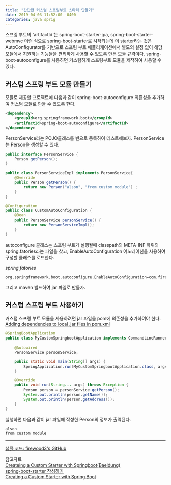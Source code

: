 ```yaml
---
title: "간단한 커스텀 스프링부트 스타터 만들기"
date: 2019-04-03 11:52:00 -0400
categories: java sprig
---
```


스프링 부트의 'artifactId'는 spring-boot-starter-jpa, spring-boot-starter-webmvc 이런 식으로 spring-boot-starter로 시작되는데 이 starter라는 것은 AutoConfigurator를 기반으로 스프링 부트 애플리케이션에서 별도의 설정 없이 해당 모듈에서 지원하는 기능들을 편리하게 사용할 수 있도록 만든 모듈 규격이다. spring-boot-autoconfigure를 사용하면 커스텀하게 스프링부트 모듈을 제작하여 사용할 수 있다.

## 커스텀 스프링 부트 모듈 만들기

모듈로 제공할 프로젝트에 다음과 같이 spring-boot-autoconfigure 의존성을 추가하여 커스텀 모듈로 만들 수 있도록 한다.

```xml
<dependency>
    <groupId>org.springframework.boot</groupId>
    <artifactId>spring-boot-autoconfigure</artifactId>
</dependency>
```

PersonService라는 POJO클래스를 빈으로 등록하여 테스트해보자. PersonService는 Person을 생성할 수 있다.  

```java
public interface PersonService {
    Person getPerson();
}
```

```java
public class PersonServiceImpl implements PersonService{
    @Override
    public Person getPerson() {
        return new Person("alson", "from custom module") ;
    }
}
```

```java
@Configuration
public class CustomAutoConfiguration {
    @Bean
    public PersonService personService() {
        return new PersonServiceImpl();
    }
}
```

autoconfigure 클래스는 스프링 부트가 실행될때 classpath의 META-INF 하위의 spring.fatories라는 파일을 찾고, EnableAutoConfiguration 어노테이션을 사용하여 구성할 클래스를 로드한다.

*spring.fatories*
```xml
org.springframework.boot.autoconfigure.EnableAutoConfiguration=com.firewood.myspringbootmodule.autoconfig.CustomAutoConfiguration
```

그리고 maven 빌드하여 jar 파일로 만들자.

## 커스텀 스프링 부트 사용하기
커스텀 스프링 부트 모듈을 사용하려면 jar 파일을 pom에 의존성을 추가하여야 한다.
[Adding dependencies to local .jar files in pom.xml](https://gist.github.com/timmolderez/92bea7cc90201cd3273a07cf21d119eb)

```java
@SpringBootApplication
public class MyCustomSpringbootApplication implements CommandLineRunner {
    
    @Autowired
    PersonService personService;

    public static void main(String[] args) {
        SpringApplication.run(MyCustomSpringbootApplication.class, args);
    }

    @Override
    public void run(String... args) throws Exception {
        Person person = personService.getPerson();
        System.out.println(person.getName());
        System.out.println(person.getAddress());
    }
}
```

실행하면 다음과 같이 jar 파일에 작성한 Person의 정보가 출력된다.

```code
alson
from custom module
```

***
[샘플 코드: firewood3's GitHub](https://github.com/firewood3/spring/tree/master/springboot-custom)  

참고자료  
[Createing a Custom Starter with Springboot(Baeldung)](https://www.baeldung.com/spring-boot-custom-starter)  
[spring-boot-starter 작성하기](https://supawer0728.github.io/2018/03/15/create-spring-boot-starter/)  
[Creating a Custom Starter with Spring Boot](https://www.youtube.com/watch?v=mi0GfmTv2wg)  


